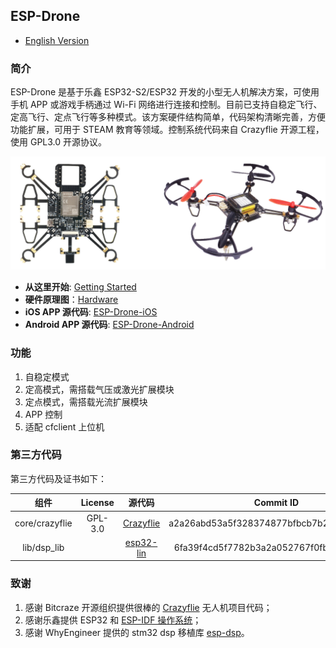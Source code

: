 ﻿
## ESP-Drone

* [English Version](./README.md)

### 简介

ESP-Drone 是基于乐鑫 ESP32-S2/ESP32 开发的小型无人机解决方案，可使用手机 APP 或游戏手柄通过 Wi-Fi 网络进行连接和控制。目前已支持自稳定飞行、定高飞行、定点飞行等多种模式。该方案硬件结构简单，代码架构清晰完善，方便功能扩展，可用于 STEAM 教育等领域。控制系统代码来自 Crazyflie 开源工程，使用 GPL3.0 开源协议。

![ESP-Drone](./docs/_static/espdrone_s2_v1_2_2.png)

* **从这里开始**: [Getting Started](https://docs.espressif.com/projects/espressif-esp-drone/zh_CN/latest/gettingstarted.html)
* **硬件原理图**：[Hardware](https://docs.espressif.com/projects/espressif-esp-drone/zh_CN/latest/_static/ESP32_S2_Drone_V1_2/SCH_Mainboard_ESP32_S2_Drone_V1_2.pdf)
* **iOS APP 源代码**: [ESP-Drone-iOS](https://github.com/EspressifApps/ESP-Drone-iOS)
* **Android APP 源代码**: [ESP-Drone-Android](https://github.com/EspressifApps/ESP-Drone-Android)

### 功能

1. 自稳定模式
2. 定高模式，需搭载气压或激光扩展模块
3. 定点模式，需搭载光流扩展模块 
4. APP 控制
5. 适配 cfclient 上位机 


### 第三方代码

第三方代码及证书如下：

| 组件 | License | 源代码 |Commit ID |
| :---:  | :---: | :---: |:---: |
| core/crazyflie | GPL-3.0 |[Crazyflie](https://github.com/bitcraze/crazyflie-firmware) |a2a26abd53a5f328374877bfbcb7b25ed38d8111|
| lib/dsp_lib |  | [esp32-lin](https://github.com/whyengineer/esp32-lin/tree/master/components/dsp_lib) |6fa39f4cd5f7782b3a2a052767f0fb06be2378ff|

### 致谢

1. 感谢 Bitcraze 开源组织提供很棒的 [Crazyflie](https://www.bitcraze.io/%20) 无人机项目代码；
2. 感谢乐鑫提供 ESP32 和 [ESP-IDF 操作系统](https://docs.espressif.com/projects/esp-idf/en/latest/esp32s2/get-started/index.html)；
3. 感谢 WhyEngineer 提供的 stm32 dsp 移植库 [esp-dsp](https://github.com/whyengineer/esp32-lin/tree/master/components/dsp_lib)。

